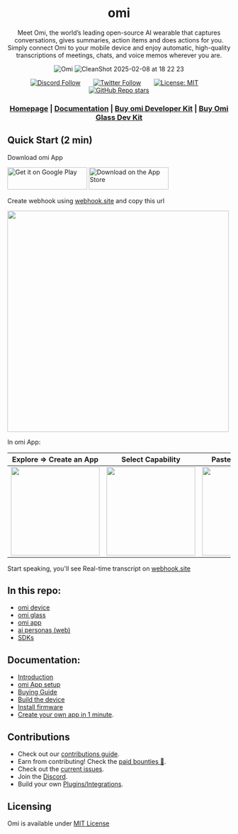 <div align="center">

# **omi**

Meet Omi, the world’s leading open-source AI wearable that captures conversations, gives summaries, action items and does actions for you. Simply connect Omi to your mobile device and enjoy automatic, high-quality
transcriptions of meetings, chats, and voice memos wherever you are.

![Omi](https://github.com/user-attachments/assets/834d3fdb-31b5-4f22-ae35-da3d2b9a8f59)
![CleanShot 2025-02-08 at 18 22 23](https://github.com/user-attachments/assets/7a658366-9e02-4057-bde5-a510e1f0217a)

[![Discord Follow](https://img.shields.io/discord/1192313062041067520?label=Discord)](http://discord.omi.me) &ensp;&ensp;&ensp;
[![Twitter Follow](https://img.shields.io/twitter/follow/kodjima33)](https://x.com/kodjima33) &ensp;&ensp;&ensp;
[![License: MIT](https://img.shields.io/badge/License-MIT-yellow.svg)](https://opensource.org/licenses/MIT)&ensp;&ensp;&ensp;
[![GitHub Repo stars](https://img.shields.io/github/stars/BasedHardware/Omi)](https://github.com/BasedHardware/Omi)

<h3>

[Homepage](https://omi.me/) | [Documentation](https://docs.omi.me/) | [Buy omi Developer Kit](https://www.omi.me/products/omi-dev-kit-2) | [Buy Omi Glass Dev Kit](https://www.omi.me/glass)

</h3>

</div>

[//]: # "## Features"
[//]: #
[//]: # "- **Real-Time AI Audio Processing**: Leverage powerful on-device AI capabilities for real-time audio analysis."
[//]: # "- **Low-powered Bluetooth**: Capture audio for 24h+ on a small button battery"
[//]: # "- **Open-Source Software**: Access and contribute to the pin's software stack, designed with openness and community collaboration in mind."
[//]: # "- **Wearable Design**: Experience unparalleled convenience with ergonomic and lightweight design, perfect for everyday wear."

## Quick Start (2 min)

Download omi App

[<img src='https://upload.wikimedia.org/wikipedia/commons/7/78/Google_Play_Store_badge_EN.svg' alt='Get it on Google Play' height="50px" width="180px">](https://play.google.com/store/apps/details?id=com.friend.ios)
[<img src='https://upload.wikimedia.org/wikipedia/commons/3/3c/Download_on_the_App_Store_Badge.svg' alt="Download on the App Store" height="50px" width="180px">](https://apps.apple.com/us/app/friend-ai-wearable/id6502156163)

Create webhook using [webhook.site](https://webhook.site) and copy this url

<img src="https://github.com/user-attachments/assets/083a6ec4-4694-4c7a-843a-4a1a0c254453" width="500">

In omi App:

| Explore => Create an App                                                                                | Select Capability                                                                                       | Paste Webhook URL                                                                                         | Install App                                                                                             |
| ------------------------------------------------------------------------------------------------------- | ------------------------------------------------------------------------------------------------------- | --------------------------------------------------------------------------------------------------------- | ------------------------------------------------------------------------------------------------------- |
| <img src="https://github.com/user-attachments/assets/31809b81-7de2-4381-b5fc-5c9714972211" width="200"> | <img src="https://github.com/user-attachments/assets/59cfbe8e-7e3b-437f-81f7-25eb50ccdd7d" width="200"> | <img src="https://github.com/user-attachments/assets/3d864ee8-555f-4ded-b4db-87ff78128323" width = "200"> | <img src="https://github.com/user-attachments/assets/58cf6da6-e245-415e-92e7-dc1f46583cfc" width="200"> |

Start speaking, you'll see Real-time transcript on [webhook.site ](https://webhook.site)

## In this repo:

- [omi device](https://github.com/BasedHardware/omi/tree/main/omi)
- [omi glass](https://github.com/BasedHardware/omi/tree/main/omiGlass)
- [omi app](https://github.com/BasedHardware/omi/tree/main/app)
- [ai personas (web)](https://github.com/BasedHardware/omi/tree/main/personas-open-source)
- [SDKs](sdks)

## Documentation:

- [Introduction](https://docs.omi.me/)
- [omi App setup](https://docs.omi.me/doc/developer/AppSetup)
- [Buying Guide](https://docs.omi.me/docs/assembly/Buying_Guide/)
- [Build the device](https://docs.omi.me/docs/assembly/Build_the_device/)
- [Install firmware](https://docs.omi.me/doc/get_started/Flash_device/)
- [Create your own app in 1 minute](https://docs.omi.me/doc/developer/apps/Introduction).

## Contributions

- Check out our [contributions guide](https://docs.omi.me/doc/developer/Contribution/).
- Earn from contributing! Check the [paid bounties 🤑](https://omi.me/bounties).
- Check out the [current issues](https://github.com/BasedHardware/Omi/issues).
- Join the [Discord](http://discord.omi.me).
- Build your own [Plugins/Integrations](https://docs.omi.me/doc/developer/apps/Introduction).

[//]: # "## More links:"
[//]: #
[//]: # "- [Contributing](https://docs.omi.me/doc/developer/Contribution/)"
[//]: # "- [Support](https://docs.omi.me/docs/info/Support/;"
[//]: # "- [BLE Protocol](https://docs.omi.me/doc/developer/Protocol/)"
[//]: # "- [Plugins](https://docs.omi.me/doc/developer/Plugins/)"

## Licensing

Omi is available under <a href="https://github.com/BasedHardware/omi/blob/main/LICENSE">MIT License</a>
